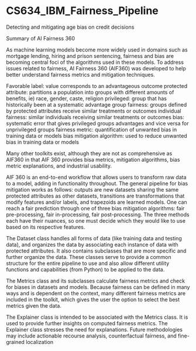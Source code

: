 # CS634_IBM_Fairness_Pipeline
Detecting and mitigating age bias on credit decisions

Summary of AI Fairness 360

As machine learning models become more widely used in domains such as mortgage lending, hiring and prison sentencing, fairness and bias are becoming central foci of the algorithms used in these models. To address issues related to fairness, AI Fairness 360 (AIF360) was developed to help better understand fairness metrics and mitigation techniques.

Favorable label: value corresponds to an advantageous outcome protected attribute: partitions a population into groups with different amounts of benefits, ie) race, gender, caste, religion privileged: group that has historically been at a systematic advantage group fairness: groups defined by protected attributes receive similar treatments or outcomes individual fairness: similar individuals receiving similar treatments or outcomes bias: systematic error that gives privileged groups advantages and vice versa for unprivileged groups fairness metric: quantification of unwanted bias in training data or models bias mitigation algorithm: used to reduce unwanted bias in training data or models

Many other toolkits exist, although they are not as comprehensive as AIF360 in that AIF 360 provides bisa metrics, mitigation algorithms, bias metric explanations, and industrial usability.

AIF 360 is an end-to-end workflow that allows users to transform raw data to a model, adding in functionality throughout. The general pipeline for bias mitigation works as follows: outputs are new datasets sharing the same protected attributes as other datasets, transitions are transformations that modify features and/or labels, and trapezoids are learned models. One can reach a fair prediction through one of three bias mitigation algorithms: fair pre-processing, fair in-processing, fair post-processing. The three methods each have their nuances, so one must decide which they would like to use based on its respective features.

The Dataset class handles all forms of data (like training data and testing data), and organizes the data by associating each instance of data with protected attributes. It also contains subclasses that are more specific and further organize the data. These classes serve to provide a common structure for the entire pipeline to use and also allow different utility functions and capabilities (from Python) to be applied to the data.

The Metrics class and its subclasses calculate fairness metrics and check for biases in datasets and models. Because fairness can be defined in many ways and is dependent on the context, many different fairness metrics are included in the toolkit, which gives the user the option to select the best metrics given the data.

The Explainer class is intended to be associated with the Metrics class. It is used to provide further insights on computed fairness metrics. The Explainer class stresses the need for explanations. Future methodologies may include actionable recourse analysis, counterfactual fairness, and fine-grained localization
